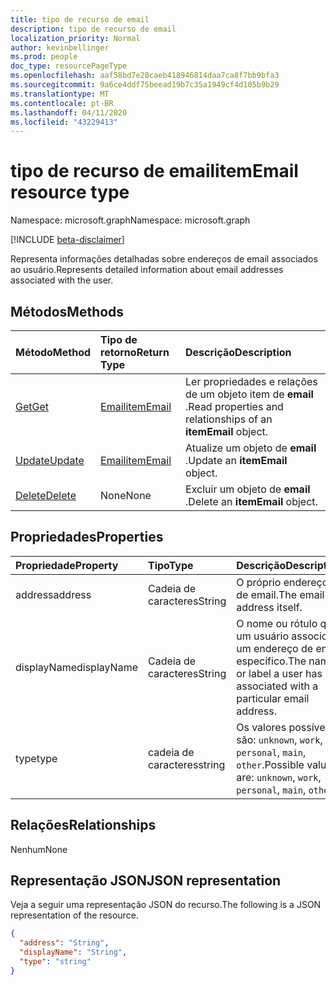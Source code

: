 ```yaml
---
title: tipo de recurso de email
description: tipo de recurso de email
localization_priority: Normal
author: kevinbellinger
ms.prod: people
doc_type: resourcePageType
ms.openlocfilehash: aaf58bd7e20caeb418946814daa7ca8f7bb9bfa3
ms.sourcegitcommit: 9a6ce4ddf75beead19b7c35a1949cf4d105b9b29
ms.translationtype: MT
ms.contentlocale: pt-BR
ms.lasthandoff: 04/11/2020
ms.locfileid: "43229413"
---
```

# <a name="itememail-resource-type"></a><span data-ttu-id="a2843-103">tipo de recurso de email</span><span class="sxs-lookup"><span data-stu-id="a2843-103">itemEmail resource type</span></span>

<span data-ttu-id="a2843-104">Namespace: microsoft.graph</span><span class="sxs-lookup"><span data-stu-id="a2843-104">Namespace: microsoft.graph</span></span>

[!INCLUDE [beta-disclaimer](../../includes/beta-disclaimer.md)]

<span data-ttu-id="a2843-105">Representa informações detalhadas sobre endereços de email associados ao usuário.</span><span class="sxs-lookup"><span data-stu-id="a2843-105">Represents detailed information about email addresses associated with the user.</span></span>

## <a name="methods"></a><span data-ttu-id="a2843-106">Métodos</span><span class="sxs-lookup"><span data-stu-id="a2843-106">Methods</span></span>

| <span data-ttu-id="a2843-107">Método</span><span class="sxs-lookup"><span data-stu-id="a2843-107">Method</span></span>                                   | <span data-ttu-id="a2843-108">Tipo de retorno</span><span class="sxs-lookup"><span data-stu-id="a2843-108">Return Type</span></span>               | <span data-ttu-id="a2843-109">Descrição</span><span class="sxs-lookup"><span data-stu-id="a2843-109">Description</span></span>                                                      |
|:-----------------------------------------|:--------------------------|:-----------------------------------------------------------------|
| [<span data-ttu-id="a2843-110">Get</span><span class="sxs-lookup"><span data-stu-id="a2843-110">Get</span></span>](../api/itememail-get.md)           | [<span data-ttu-id="a2843-111">Email</span><span class="sxs-lookup"><span data-stu-id="a2843-111">itemEmail</span></span>](itememail.md) | <span data-ttu-id="a2843-112">Ler propriedades e relações de um objeto item de **email** .</span><span class="sxs-lookup"><span data-stu-id="a2843-112">Read properties and relationships of an **itemEmail** object.</span></span>    |
| [<span data-ttu-id="a2843-113">Update</span><span class="sxs-lookup"><span data-stu-id="a2843-113">Update</span></span>](../api/itememail-update.md)     | [<span data-ttu-id="a2843-114">Email</span><span class="sxs-lookup"><span data-stu-id="a2843-114">itemEmail</span></span>](itememail.md) | <span data-ttu-id="a2843-115">Atualize um objeto de **email** .</span><span class="sxs-lookup"><span data-stu-id="a2843-115">Update an **itemEmail** object.</span></span>                                  |
| [<span data-ttu-id="a2843-116">Delete</span><span class="sxs-lookup"><span data-stu-id="a2843-116">Delete</span></span>](../api/itememail-delete.md)     | <span data-ttu-id="a2843-117">None</span><span class="sxs-lookup"><span data-stu-id="a2843-117">None</span></span>                      | <span data-ttu-id="a2843-118">Excluir um objeto de **email** .</span><span class="sxs-lookup"><span data-stu-id="a2843-118">Delete an **itemEmail** object.</span></span>                                  |

## <a name="properties"></a><span data-ttu-id="a2843-119">Propriedades</span><span class="sxs-lookup"><span data-stu-id="a2843-119">Properties</span></span>

| <span data-ttu-id="a2843-120">Propriedade</span><span class="sxs-lookup"><span data-stu-id="a2843-120">Property</span></span>     | <span data-ttu-id="a2843-121">Tipo</span><span class="sxs-lookup"><span data-stu-id="a2843-121">Type</span></span>        | <span data-ttu-id="a2843-122">Descrição</span><span class="sxs-lookup"><span data-stu-id="a2843-122">Description</span></span>                                                               |
|:-------------|:------------|:--------------------------------------------------------------------------|
|<span data-ttu-id="a2843-123">address</span><span class="sxs-lookup"><span data-stu-id="a2843-123">address</span></span>       |<span data-ttu-id="a2843-124">Cadeia de caracteres</span><span class="sxs-lookup"><span data-stu-id="a2843-124">String</span></span>       | <span data-ttu-id="a2843-125">O próprio endereço de email.</span><span class="sxs-lookup"><span data-stu-id="a2843-125">The email address itself.</span></span>                                                 |
|<span data-ttu-id="a2843-126">displayName</span><span class="sxs-lookup"><span data-stu-id="a2843-126">displayName</span></span>   |<span data-ttu-id="a2843-127">Cadeia de caracteres</span><span class="sxs-lookup"><span data-stu-id="a2843-127">String</span></span>       | <span data-ttu-id="a2843-128">O nome ou rótulo que um usuário associou a um endereço de email específico.</span><span class="sxs-lookup"><span data-stu-id="a2843-128">The name or label a user has associated with a particular email address.</span></span>  |
|<span data-ttu-id="a2843-129">type</span><span class="sxs-lookup"><span data-stu-id="a2843-129">type</span></span>          |<span data-ttu-id="a2843-130">cadeia de caracteres</span><span class="sxs-lookup"><span data-stu-id="a2843-130">string</span></span>       | <span data-ttu-id="a2843-131">Os valores possíveis são: `unknown`, `work`, `personal`, `main`, `other`.</span><span class="sxs-lookup"><span data-stu-id="a2843-131">Possible values are: `unknown`, `work`, `personal`, `main`, `other`.</span></span>      |

## <a name="relationships"></a><span data-ttu-id="a2843-132">Relações</span><span class="sxs-lookup"><span data-stu-id="a2843-132">Relationships</span></span>

<span data-ttu-id="a2843-133">Nenhum</span><span class="sxs-lookup"><span data-stu-id="a2843-133">None</span></span>

## <a name="json-representation"></a><span data-ttu-id="a2843-134">Representação JSON</span><span class="sxs-lookup"><span data-stu-id="a2843-134">JSON representation</span></span>

<span data-ttu-id="a2843-135">Veja a seguir uma representação JSON do recurso.</span><span class="sxs-lookup"><span data-stu-id="a2843-135">The following is a JSON representation of the resource.</span></span>

<!-- {
  "blockType": "resource",
  "optionalProperties": [

  ],
  "@odata.type": "microsoft.graph.itemEmail",
  "baseType": ""
}-->

```json
{
  "address": "String",
  "displayName": "String",
  "type": "string"
}
```

<!-- uuid: 16cd6b66-4b1a-43a1-adaf-3a886856ed98
2019-02-04 14:57:30 UTC -->
<!-- {
  "type": "#page.annotation",
  "description": "itemEmail resource",
  "keywords": "",
  "section": "documentation",
  "tocPath": ""
}-->
